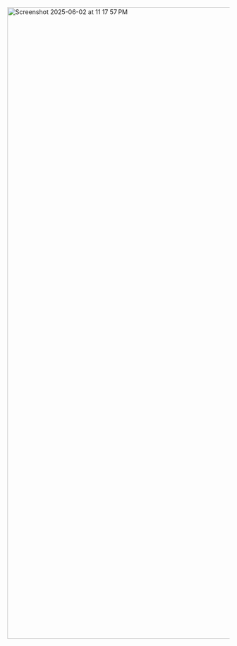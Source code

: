 <img width="1433" alt="Screenshot 2025-06-02 at 11 17 57 PM" src="https://github.com/user-attachments/assets/4bef461e-a576-4c4e-8ea2-31bb52f85ec2" />
